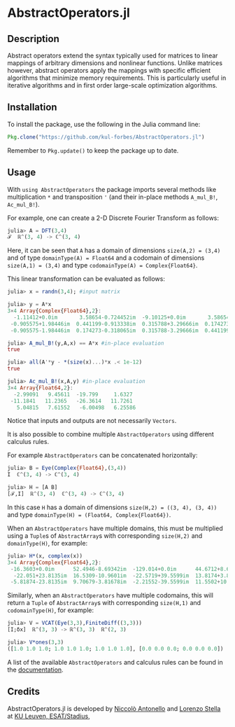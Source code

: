 # AbstractOperators.jl

## Description

Abstract operators extend the syntax typically used for matrices to linear mappings of arbitrary dimensions and nonlinear functions. Unlike matrices however, abstract operators apply the mappings with specific efficient algorithms that minimize memory requirements. 
This is particularly useful in iterative algorithms and in first order large-scale optimization algorithms.

## Installation

To install the package, use the following in the Julia command line:

```julia
Pkg.clone("https://github.com/kul-forbes/AbstractOperators.jl")
```

Remember to `Pkg.update()` to keep the package up to date.

## Usage

With `using AbstractOperators` the package imports several methods like multiplication `*`  and transposition `'` (and their in-place methods `A_mul_B!`, `Ac_mul_B!`).

For example, one can create a 2-D Discrete Fourier Transform as follows:

```julia
julia> A = DFT(3,4)
ℱ  ℝ^(3, 4) -> ℂ^(3, 4)
```
Here, it can be seen that `A` has a domain of dimensions `size(A,2) = (3,4)` and of type `domainType(A) = Float64` and a codomain of dimensions `size(A,1) = (3,4)` and type `codomainType(A) = Complex{Float64}`.

This linear transformation can be evaluated as follows: 

```julia
julia> x = randn(3,4); #input matrix

julia> y = A*x
3×4 Array{Complex{Float64},2}:
  -1.11412+0.0im       3.58654-0.724452im  -9.10125+0.0im       3.58654+0.724452im
 -0.905575+1.98446im  0.441199-0.913338im  0.315788+3.29666im  0.174273+0.318065im
 -0.905575-1.98446im  0.174273-0.318065im  0.315788-3.29666im  0.441199+0.913338im

julia> A_mul_B!(y,A,x) == A*x #in-place evaluation
true

julia> all(A'*y - *(size(x)...)*x .< 1e-12) 
true

julia> Ac_mul_B!(x,A,y) #in-place evaluation
3×4 Array{Float64,2}:
  -2.99091   9.45611  -19.799     1.6327 
 -11.1841   11.2365   -26.3614   11.7261 
   5.04815   7.61552   -6.00498   6.25586

```

Notice that inputs and outputs are not necessarily `Vectors`.

It is also possible to combine multiple `AbstractOperators` using different calculus rules. 

For example `AbstractOperators` can be concatenated horizontally: 

```julia
julia> B = Eye(Complex{Float64},(3,4))
I  ℂ^(3, 4) -> ℂ^(3, 4)

julia> H = [A B]
[ℱ,I]  ℝ^(3, 4)  ℂ^(3, 4) -> ℂ^(3, 4)
```

In this case `H` has a domain of dimensions `size(H,2) = ((3, 4), (3, 4))` and type `domainType(H) = (Float64, Complex{Float64})`.

When an `AbstractOperators` have multiple domains, this must be multiplied using a `Tuple`s of `AbstractArray`s with corresponding `size(H,2)` and `domainType(H)`, for example: 

```julia
julia> H*(x, complex(x))
3×4 Array{Complex{Float64},2}:
 -16.3603+0.0im      52.4946-8.69342im  -129.014+0.0im      44.6712+8.69342im
  -22.051+23.8135im  16.5309-10.9601im  -22.5719+39.5599im  13.8174+3.81678im
 -5.81874-23.8135im  9.70679-3.81678im  -2.21552-39.5599im  11.5502+10.9601im
```

Similarly, when an `AbstractOperators` have multiple codomains, this will return a `Tuple` of `AbstractArray`s with corresponding `size(H,1)` and `codomainType(H)`, for example: 
```julia
julia> V = VCAT(Eye(3,3),FiniteDiff((3,3)))
[I;δx]  ℝ^(3, 3) -> ℝ^(3, 3)  ℝ^(2, 3)

julia> V*ones(3,3)
([1.0 1.0 1.0; 1.0 1.0 1.0; 1.0 1.0 1.0], [0.0 0.0 0.0; 0.0 0.0 0.0])

```

A list of the available `AbstractOperators` and calculus rules can be found in the [documentation](https://kul-forbes.github.io/AbstractOperators.jl/latest).


## Credits

AbstractOperators.jl is developed by
[Niccolò Antonello](https://nantonel.github.io)
and [Lorenzo Stella](https://lostella.github.io)
at [KU Leuven, ESAT/Stadius](https://www.esat.kuleuven.be/stadius/),
